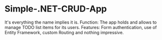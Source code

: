 # Simple-.NET-CRUD-App
It's everything the name implies it is.
Function: The app holds and allows to manage TODO list items for its users. 
Features: Form authentication, use of Entity Framework, custom Routing and nothing impressive.
